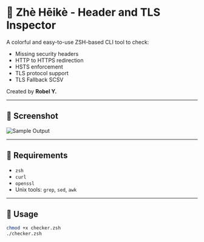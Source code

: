 # 🔐 Zhè Hēikè - Header and TLS Inspector

A colorful and easy-to-use ZSH-based CLI tool to check:
- Missing security headers
- HTTP to HTTPS redirection
- HSTS enforcement
- TLS protocol support
- TLS Fallback SCSV

Created by **Robel Y.**

---

## 📸 Screenshot
![Sample Output](sample_output.png)

---

## 🧰 Requirements
- `zsh`
- `curl`
- `openssl`
- Unix tools: `grep`, `sed`, `awk`

---

## 🚀 Usage
```bash
chmod +x checker.zsh
./checker.zsh
